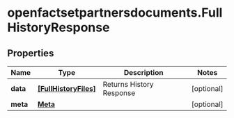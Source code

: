 # openfactsetpartnersdocuments.FullHistoryResponse

## Properties

Name | Type | Description | Notes
------------ | ------------- | ------------- | -------------
**data** | [**[FullHistoryFiles]**](FullHistoryFiles.md) | Returns History Response | [optional] 
**meta** | [**Meta**](Meta.md) |  | [optional] 



